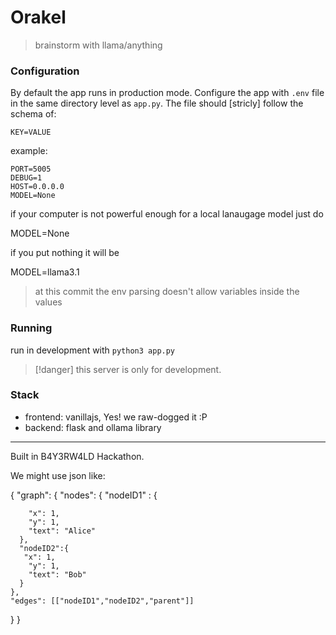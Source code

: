 # Orakel

> brainstorm with llama/anything

### Configuration

By default the app runs in production mode. Configure the app with `.env`
file in the same directory level as `app.py`. The file should [stricly] follow the schema of:

```text
KEY=VALUE
```

example:

```text
PORT=5005
DEBUG=1
HOST=0.0.0.0
MODEL=None
```

if your computer is not powerful enough for a local lanaugage model just do 

MODEL=None 

if you put nothing it will be 

MODEL=llama3.1




> at this commit the env parsing doesn't allow variables inside the values

### Running

run in development with `python3 app.py`

> [!danger] this server is only for development.

### Stack

- frontend: vanillajs, Yes! we raw-dogged it :P
- backend: flask and ollama library

---

Built in B4Y3RW4LD Hackathon.





We might use json like:

{
  "graph": {
    "nodes": {
      "nodeID1" : {

        "x": 1,
        "y": 1,
        "text": "Alice"
      },
      "nodeID2":{
       "x": 1,
        "y": 1,
        "text": "Bob"
      }
    },
    "edges": [["nodeID1","nodeID2","parent"]]
  }
}
